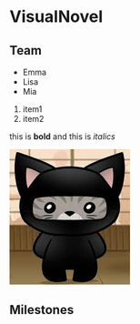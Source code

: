 # VisualNovel
## Team
* Emma
* Lisa
* Mia

1. item1
2. item2

this is **bold** and this is *italics*

![A Ninja cat](ninjacat.jpg)

## Milestones


